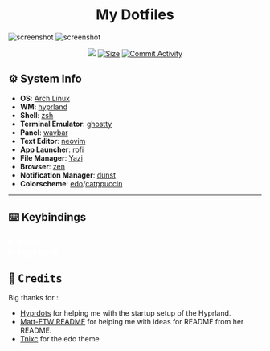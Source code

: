 <h1 align='center'>My Dotfiles</h1>

<div>
  <img src='https://github.com/user-attachments/assets/1475f0dc-a010-403d-819b-d78677367962' alt='screenshot' />
  <img src='https://github.com/user-attachments/assets/681945a3-df57-4916-9cc1-821a070bf0ff' alt='screenshot' />
</div>
<p align="center">
  <a href="https://github.com/nuexq/dotfiles/commits/"><img src="https://img.shields.io/github/last-commit/nuexq/dotfiles?colorA=363a4f&colorB=b7bdf8&style=for-the-badge"></a>
 <a href="https://github.com/Matt-FTW/dotfiles"><img alt="Size" src="https://img.shields.io/github/repo-size/nuexq/dotfiles?style=for-the-badge&logo=discord&color=DDB6F2&logoColor=D9E0EE&labelColor=302D41"></a>
  <a href="https://github.com/Matt-FTW/dotfiles/commits/main/"><img alt="Commit Activity" src="https://img.shields.io/github/commit-activity/m/nuexq/dotfiles/main?style=for-the-badge&logo=github&color=F2CDCD&logoColor=D9E0EE&labelColor=302D41"/></a>
</p>

## ⚙️ System Info

- **OS**: [Arch Linux](https://archlinux.org/) 
- **WM**: [hyprland](https://hyprland.org/) 
- **Shell**: [zsh](https://www.zsh.org/) 
- **Terminal Emulator**: [ghostty](https://ghostty.org) 
- **Panel**: [waybar](https://github.com/Alexays/Waybar) 
- **Text Editor**: [neovim](https://neovim.io/) 
- **App Launcher**: [rofi](https://davatorium.github.io/rofi/) 
- **File Manager**: [Yazi](https://github.com/sxyazi/yazi) 
- **Browser**: [zen](https://zen-browser.app/) 
- **Notification Manager**: [dunst](https://github.com/dunst-project/dunst) 
- **Colorscheme**: [edo](https://github.com/tnixc/edo)/[catppuccin](https://github.com/catppuccin)

---

## ⌨️ Keybindings

<details>
  <summary style='font-size: 18px; color: white; font-weight: bold;'>tmux</summary>


| Keys                                                | Action                    |
| :-------------------------------------------------- | :------------------------ |
| <kbd>Ctrl</kbd> + <kbd>{h,j,k,l}</kbd>                   | switch pens               |
| <kbd>Alt</kbd> + <kbd>Shift</kbd> + <kbd>{h,j,k,l}</kbd> | resize pens               |
| <kbd>prefix</kbd> + <kbd>{ or }</kbd>               | change pen place          |
| <kbd>prefix</kbd> + <kbd>[</kbd>                    | enter copy mode           |
| `on copy mode` <kbd>y</kbd>                         | copy selection and cancel |
| `on copy mode` <kbd>v</kbd>                         | begin selection           |
| <kbd>prefix</kbd> + <kbd>z</kbd>                    | toggle pen to full window |
| <kbd>prefix</kbd> + <kbd>!</kbd>                    | make pen a full window    |

</details>

<details>
  <summary style='font-size: 18px; color: white; font-weight: bold;'>hyprland</summary>

| Keys                                                                                                     | Action                                               |
| :------------------------------------------------------------------------------------------------------- | :--------------------------------------------------- |
| <kbd>Super</kbd> + <kbd>Q</kbd><br><kbd>Alt</kbd> + <kbd>F4</kbd>                                        | Close focused window                                 |
| <kbd>Super</kbd> + <kbd>Del</kbd>                                                                        | Kill Hyprland session                                |
| <kbd>Super</kbd> + <kbd>W</kbd>                                                                          | Toggle the window between focus and float            |
| <kbd>Alt</kbd> + <kbd>Enter</kbd>                                                                        | Toggle the window between focus and fullscreen       |
| <kbd>Super</kbd> + <kbd>Esc</kbd>                                                                        | Launch lock screen                                   |
| <kbd>Super</kbd> + <kbd>Backspace</kbd>                                                                  | Launch logout menu                                   |
| <kbd>Ctrl</kbd> + <kbd>Esc</kbd>                                                                         | Toggle waybar                                        |
| <kbd>Super</kbd> + <kbd>Return</kbd>                                                                     | Launch terminal emulator                             |
| <kbd>Super</kbd> + <kbd>E</kbd>                                                                          | Launch file manager                                  |
| <kbd>Super</kbd> + <kbd>C</kbd>                                                                          | Launch text editor                                   |
| <kbd>Super</kbd> + <kbd>N</kbd>                                                                          | Launch web browser                                   |
| <kbd>Ctrl</kbd> + <kbd>Shift</kbd> + <kbd>Esc</kbd>                                                      | Launch system monitor (htop/btop or fallback to top) |
| <kbd>Alt</kbd> + <kbd>Space</kbd>                                                                        | Launch application launcher (rofi)                   |
| <kbd>Super</kbd> + <kbd>Tab</kbd>                                                                        | Launch window switcher (rofi)                        |
| <kbd>Super</kbd> + <kbd>R</kbd>                                                                          | Launch file explorer (rofi)                          |
| <kbd>F10</kbd>                                                                                           | Toggle audio mute                                    |
| <kbd>F11</kbd>                                                                                           | Decrease volume                                      |
| <kbd>F12</kbd>                                                                                           | Increase volume                                      |
| <kbd>Super</kbd> + <kbd>P</kbd>                                                                          | Partial screenshot capture                           |
| <kbd>Super</kbd> + <kbd>Ctrl</kbd> + <kbd>P</kbd>                                                        | Partial screenshot capture (frozen screen)           |
| <kbd>Super</kbd> + <kbd>Alt</kbd> + <kbd>P</kbd>                                                         | Monitor screenshot capture                           |
| <kbd>PrtScn</kbd>                                                                                        | All monitors screenshot capture                      |
| <kbd>Super</kbd> + <kbd>Alt</kbd> + <kbd>G</kbd>                                                         | Disable hypr effects for gamemode                    |
| <kbd>Super</kbd> + <kbd>Alt</kbd> + <kbd>→</kbd><kbd>←</kbd>                                             | Cycle wallpaper                                      |
| <kbd>Super</kbd> + <kbd>Shift</kbd> + <kbd>A</kbd>                                                       | Launch style select menu (rofi)                      |
| <kbd>Super</kbd> + <kbd>Shift</kbd> + <kbd>W</kbd>                                                       | Launch wallpaper select menu (rofi)                  |
| <kbd>Super</kbd> + <kbd>V</kbd>                                                                          | Launch clipboard (rofi)                              |
| <kbd>Super</kbd> + <kbd>O</kbd>                                                                          | Switch keyboard layout                               |
| <kbd>Alt</kbd> + <kbd>Tab</kbd>                                                                          | Change window focus                                  |
| <kbd>Super</kbd> + <kbd>[0-9]</kbd>                                                                      | Switch workspaces                                    |
| <kbd>Super</kbd> + <kbd>Ctrl</kbd> + <kbd>j</kbd>                                                        | Move to the first empty workspace                    |
| <kbd>Super</kbd> + <kbd>Shift</kbd> + <kbd>h</kbd><kbd>l</kbd><kbd>k</kbd><kbd>j</kbd>                   | Resize windows                                       |
| <kbd>Super</kbd> + <kbd>Shift</kbd> + <kbd>[0-9]</kbd>                                                   | Move focused window to a relative workspace          |
| <kbd>Super</kbd> + <kbd>Shift</kbd> + <kbd>Ctrl</kbd> + <kbd>h</kbd><kbd>l</kbd><kbd>k</kbd><kbd>j</kbd> | Move focused window around the current workspace     |
| <kbd>Super</kbd> + <kbd>MouseScroll</kbd>                                                                | Scroll through existing workspaces                   |
| <kbd>Super</kbd> + <kbd>LeftClick</kbd><br><kbd>Super</kbd> + <kbd>Z</kbd>                               | Move focused window                                  |
| <kbd>Super</kbd> + <kbd>RightClick</kbd><br><kbd>Super</kbd> + <kbd>X</kbd>                              | Resize focused window                                |
| <kbd>Super</kbd> + <kbd>Alt</kbd> + <kbd>S</kbd>                                                         | Move/Switch to special workspace (scratchpad)        |
| <kbd>Super</kbd> + <kbd>S</kbd>                                                                          | Toggle to special workspace                          |
| <kbd>Super</kbd> + <kbd>D</kbd>                                                                          | Toggle focused window split                          |
| <kbd>Super</kbd> + <kbd>Alt</kbd> + <kbd>[0-9]</kbd>                                                     | Move focused window to a workspace silently          |

</details>

## :tada: <samp>Credits</samp>
Big thanks for :
- [Hyprdots](https://github.com/prasanthrangan/hyprdots/)  for helping me with the startup setup of the Hyprland.
- [Matt-FTW README](https://github.com/Matt-FTW/dotfiles/) for helping me with ideas for README from her README.
- [Tnixc](https://github.com/Tnixc/edo) for the edo theme
